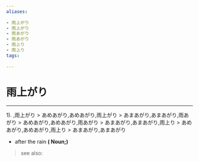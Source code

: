 ```yaml
---
aliases:
    
- 雨上がり
- 雨上がり
- 雨あがり
- 雨あがり
- 雨上り
- 雨上り
tags:
    
---
```


# 雨上がり
---
1).
,雨上がり > あめあがり,あめあがり,雨上がり > あまあがり,あまあがり,雨あがり > あめあがり,あめあがり,雨あがり > あまあがり,あまあがり,雨上り > あめあがり,あめあがり,雨上り > あまあがり,あまあがり

- after the rain
**( Noun;)**
> see also: 
            